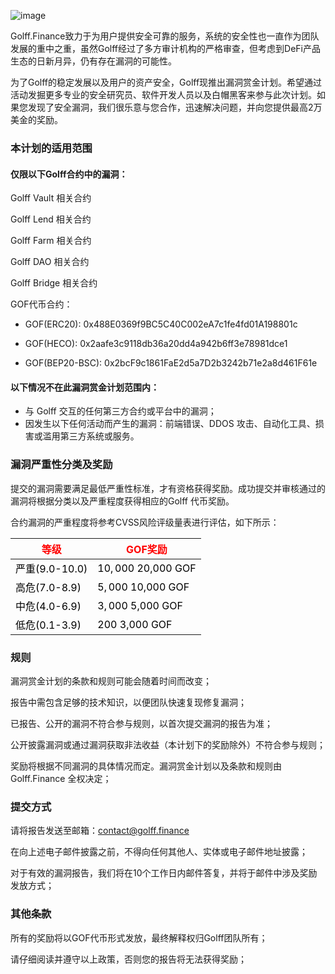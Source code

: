 ![image](http://docs.golff.com/blog/page/33.png)

Golff.Finance致力于为用户提供安全可靠的服务，系统的安全性也一直作为团队发展的重中之重，虽然Golff经过了多方审计机构的严格审查，但考虑到DeFi产品生态的日新月异，仍有存在漏洞的可能性。



为了Golff的稳定发展以及用户的资产安全，Golff现推出漏洞赏金计划。希望通过活动发掘更多专业的安全研究员、软件开发人员以及白帽黑客来参与此次计划。如果您发现了安全漏洞，我们很乐意与您合作，迅速解决问题，并向您提供最高2万美金的奖励。



### 本计划的适用范围

#### 仅限以下Golff合约中的漏洞：

Golff Vault 相关合约

Golff Lend 相关合约

Golff Farm 相关合约

Golff DAO 相关合约

Golff Bridge 相关合约

GOF代币合约：

- GOF(ERC20): 0x488E0369f9BC5C40C002eA7c1fe4fd01A198801c
- GOF(HECO): 0x2aafe3c9118db36a20dd4a942b6ff3e78981dce1

- GOF(BEP20-BSC): 0x2bcF9c1861FaE2d5a7D2b3242b71e2a8d461F61e



#### 以下情况不在此漏洞赏金计划范围内：

- 与 Golff 交互的任何第三方合约或平台中的漏洞；
- 因发生以下任何活动而产生的漏洞：前端错误、DDOS 攻击、自动化工具、损害或滥用第三方系统或服务。



### 漏洞严重性分类及奖励

提交的漏洞需要满足最低严重性标准，才有资格获得奖励。成功提交并审核通过的漏洞将根据分类以及严重程度获得相应的Golff 代币奖励。



合约漏洞的严重程度将参考CVSS风险评级量表进行评估，如下所示：

| <font color="red">等级</font> | <font color="red">GOF奖励</font>    |
| -------------- | ------------------- |
| <font color="black">严重(9.0-10.0)</font> | <font color="black">$10,000~$20,000 GOF</font>|
| <font color="black">高危(7.0-8.9)</font> | <font color="black">$5,000~$10,000 GOF</font> |
| <font color="black">中危(4.0-6.9)</font> | <font color="black">$3,000~$5,000 GOF</font>  |
| <font color="black">低危(0.1-3.9) </font> | <font color="black">$200~$3,000 GOF </font>  |



### 规则

漏洞赏金计划的条款和规则可能会随着时间而改变；

报告中需包含足够的技术知识，以便团队快速复现修复漏洞；

已报告、公开的漏洞不符合参与规则，以首次提交漏洞的报告为准；

公开披露漏洞或通过漏洞获取非法收益（本计划下的奖励除外）不符合参与规则；

奖励将根据不同漏洞的具体情况而定。漏洞赏金计划以及条款和规则由 Golff.Finance 全权决定；



### 提交方式

请将报告发送至邮箱：contact@golff.finance 

在向上述电子邮件披露之前，不得向任何其他人、实体或电子邮件地址披露；

对于有效的漏洞报告，我们将在10个工作日内邮件答复，并将于邮件中涉及奖励发放方式；



### 其他条款

所有的奖励将以GOF代币形式发放，最终解释权归Golff团队所有；

请仔细阅读并遵守以上政策，否则您的报告将无法获得奖励；
